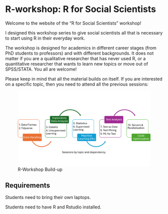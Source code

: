 # R-workshop: R for Social Scientists

Welcome to the website of the “R for Social Scientists” workshop!

I designed this workshop series to give social scientists all that is
necessary to start using R in their everyday work.

The workshop is designed for academics in different career stages (from
PhD students to professors) and with different backgrounds. It does not
matter if you are a qualitative researcher that has never used R, or a
quantitative researcher that wants to learn new topics or move out of
SPSS/STATA. You all are welcome!

Please keep in mind that all the material builds on itself. If you are
interested on a specific topic, then you need to attend all the previous
sessions:

<figure>
<img src="WorkshopBuildUp.png" alt="R-Workshop Build-up" />
<figcaption aria-hidden="true">R-Workshop Build-up</figcaption>
</figure>

## Requirements

Students need to bring their own laptops.

Students need to have R and Rstudio installed.
